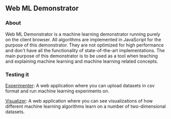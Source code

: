 ## Web ML Demonstrator

### About
Web ML Demonstrator is a machine learning demonstrator running purely on the client browser. All algorithms are implemented in JavaScript for the purpose of this demonstrator. They are not optimized for high performance and don't have all the functionality of state-of-the-art implementations. The main purpose of this demonstrator is to be used as a tool when teaching and explaining machine learning and machine learning related concepts. 

### Testing it

[Experimenter](http://aiguy.org/webml/experimenter.html): A web application where you can upload datasets in csv format and run machine learning experiments on.

[Visualizer](http://aiguy.org/webml/index.html): A web application where you can see visualizations of how different machine learning algorithms learn on a number of two-dimensional datasets.
